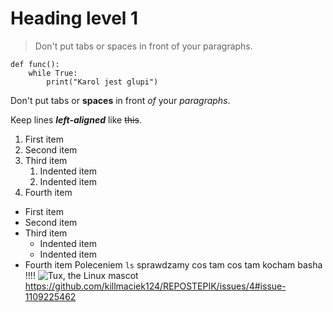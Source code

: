 # Heading level 1
> Don't put tabs or spaces in front of your paragraphs.

```
def func():
    while True:
        print("Karol jest glupi")
```

Don't put tabs or **spaces** in front *of* your *paragraphs*.

Keep lines ***left-aligned*** like ~~this~~.

1. First item
2. Second item
3. Third item
    1. Indented item
    2. Indented item
4. Fourth item 

- First item
- Second item
- Third item
    - Indented item
    - Indented item
- Fourth item
Poleceniem ``ls`` sprawdzamy cos tam cos tam kocham basha !!!!
![Tux, the Linux mascot](/assets/images/tux.png)
https://github.com/killmaciek124/REPOSTEPIK/issues/4#issue-1109225462
